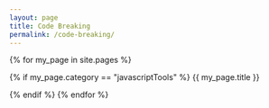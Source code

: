 ```yaml
---
layout: page
title: Code Breaking
permalink: /code-breaking/
---
```

{% for my_page in site.pages %}

{% if my_page.category == "javascriptTools" %}
  <a href="{{ my_page.url | prepend: site.baseurl }}" style="text-decoration: none;">{{ my_page.title }}</a>

{% endif %}
{% endfor %}
